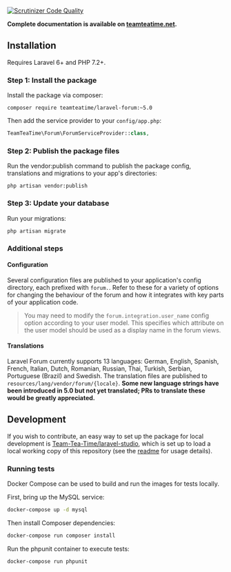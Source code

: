[![Scrutinizer Code Quality](https://scrutinizer-ci.com/g/Riari/laravel-forum/badges/quality-score.png?b=5.0)](https://scrutinizer-ci.com/g/Riari/laravel-forum/?branch=5.0)

**Complete documentation is available on [teamteatime.net](https://teamteatime.net/docs/laravel-forum/5.x/).**

## Installation

Requires Laravel 6+ and PHP 7.2+.

### Step 1: Install the package

Install the package via composer:

```
composer require teamteatime/laravel-forum:~5.0
```

Then add the service provider to your `config/app.php`:

```php
TeamTeaTime\Forum\ForumServiceProvider::class,
```

### Step 2: Publish the package files

Run the vendor:publish command to publish the package config, translations and migrations to your app's directories:

`php artisan vendor:publish`

### Step 3: Update your database

Run your migrations:

`php artisan migrate`

### Additional steps

#### Configuration

Several configuration files are published to your application's config directory, each prefixed with `forum.`. Refer to these for a variety of options for changing the behaviour of the forum and how it integrates with key parts of your application code.

> You may need to modify the `forum.integration.user_name` config option according to your user model. This specifies which attribute on the user model should be used as a display name in the forum views.

#### Translations

Laravel Forum currently supports 13 languages: German, English, Spanish, French, Italian, Dutch, Romanian, Russian, Thai, Turkish, Serbian, Portuguese (Brazil) and Swedish. The translation files are published to `resources/lang/vendor/forum/{locale}`. **Some new language strings have been introduced in 5.0 but not yet translated; PRs to translate these would be greatly appreciated.**

## Development

If you wish to contribute, an easy way to set up the package for local development is [Team-Tea-Time/laravel-studio](https://github.com/Team-Tea-Time/laravel-studio), which is set up to load a local working copy of this repository (see the [readme](https://github.com/Team-Tea-Time/laravel-studio/blob/6.x/readme.md#usage) for usage details).

### Running tests

Docker Compose can be used to build and run the images for tests locally.

First, bring up the MySQL service:

```bash
docker-compose up -d mysql
```

Then install Composer dependencies:

```bash
docker-compose run composer install
```

Run the phpunit container to execute tests:

```bash
docker-compose run phpunit
```